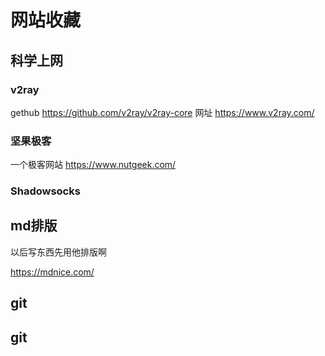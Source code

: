 # 网站收藏
 ##  科学上网
### v2ray
   gethub    https://github.com/v2ray/v2ray-core
   网址       https://www.v2ray.com/
### 坚果极客   
   一个极客网站
   https://www.nutgeek.com/
   
### Shadowsocks   
   
   
 ##  md排版
   以后写东西先用他排版啊

   https://mdnice.com/
 ##  git

 ##  git


 




    




